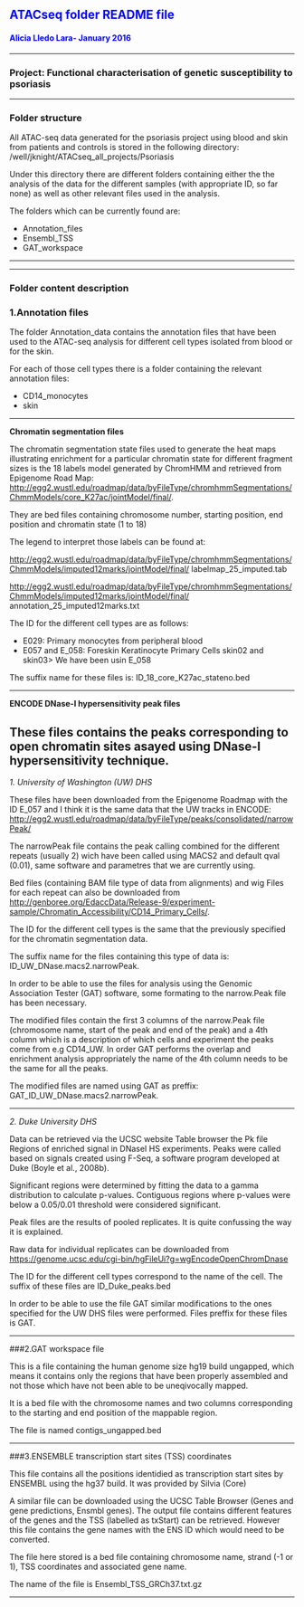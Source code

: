 ## <span style="color:blue"> ATACseq folder README file </span>

#### <span style="color:blue"> Alicia Lledo Lara- January 2016 </span>

---

### Project: Functional characterisation of genetic susceptibility to psoriasis

---


### Folder structure

All ATAC-seq data generated for the psoriasis project using blood and skin from patients and controls is stored 
in the following directory: /well/jknight/ATACseq_all_projects/Psoriasis

Under this directory there are different folders containing either the the analysis of the data for the different 
samples (with appropriate ID, so far none) as well as other relevant files used in the analysis.

The folders which can be currently found are:

* Annotation_files
* Ensembl_TSS
* GAT_workspace

---



---

### Folder content description



### 1.Annotation files

The folder Annotation_data contains the annotation files that have been used to the ATAC-seq analysis for different 
cell types isolated from blood or for the skin.

For each of those cell types there is a folder containing the relevant annotation files:

* CD14_monocytes
* skin

---

**Chromatin segmentation files**

The chromatin segmentation state files used to generate the heat maps illustrating enrichment for a particular 
chromatin state for different fragment sizes is the 18 labels model generated by ChromHMM and 
retrieved from Epigenome Road Map:
http://egg2.wustl.edu/roadmap/data/byFileType/chromhmmSegmentations/ChmmModels/core_K27ac/jointModel/final/.

They are bed files containing chromosome number, starting position, end position and chromatin state (1 to 18)

The legend to interpret those labels can be found at:

http://egg2.wustl.edu/roadmap/data/byFileType/chromhmmSegmentations/ChmmModels/imputed12marks/jointModel/final/
labelmap_25_imputed.tab

http://egg2.wustl.edu/roadmap/data/byFileType/chromhmmSegmentations/ChmmModels/imputed12marks/jointModel/final/
annotation_25_imputed12marks.txt


The ID for the different cell types are as follows:

* E029: Primary monocytes from peripheral blood
* E057 and E_058: Foreskin Keratinocyte Primary Cells skin02 and skin03> We have been usin E_058

The suffix name for these files is: ID_18_core_K27ac_stateno.bed


---


**ENCODE DNase-I hypersensitivity peak files**

These files contains the peaks corresponding to open chromatin sites asayed using DNase-I hypersensitivity technique.
---

*1. University of Washington (UW) DHS*

These files have been downloaded from the Epigenome Roadmap with the ID E_057 and I think it is the same data 
that the UW tracks in ENCODE: http://egg2.wustl.edu/roadmap/data/byFileType/peaks/consolidated/narrowPeak/

The narrowPeak file  contains the peak calling combined for the different repeats (usually 2) wich have been called 
using MACS2 and default qval (0.01), same software and parametres that we are currently using. 

Bed files (containing BAM file type of data from alignments) and wig Files for each repeat can also be downloaded 
from http://genboree.org/EdaccData/Release-9/experiment-sample/Chromatin_Accessibility/CD14_Primary_Cells/.

The ID for the different cell types is the same that the previously specified for the chromatin segmentation
data. 

The suffix name for the files containing this type of data is: ID_UW_DNase.macs2.narrowPeak.

In order to be able to use the files for analysis using the Genomic Association Tester (GAT) software, some formating 
to the narrow.Peak file has been necessary.

The modified files contain the first 3 columns of the narrow.Peak file (chromosome name, start of the peak and end of the peak) 
and a 4th column which is a description of which cells and experiment the peaks come from e.g CD14_UW. In order GAT performs the
overlap and enrichment analysis appropriately the name of the 4th column needs to be the same for all the peaks.

The modified files are named using GAT as preffix: GAT_ID_UW_DNase.macs2.narrowPeak.


---



*2. Duke University DHS*

Data can be retrieved via the UCSC website Table browser the Pk file Regions of enriched signal in DNaseI HS experiments. 
Peaks were called based on signals created using F-Seq, a software program developed at Duke (Boyle et al., 2008b). 

Significant regions were determined by fitting the data to a gamma distribution to calculate p-values. Contiguous 
regions 
where p-values were below a 0.05/0.01 threshold were considered significant. 

Peak files are the results of pooled replicates. It is quite confussing the way it is explained.

Raw data for individual replicates can be downloaded from https://genome.ucsc.edu/cgi-bin/hgFileUi?g=wgEncodeOpenChromDnase

The ID for the different cell types correspond to the name of the cell. The suffix of these files are ID_Duke_peaks.bed

In order to be able to use the file GAT similar modifications to the ones specified for the UW DHS files were 
performed. Files preffix for these files is GAT.

---



###2.GAT workspace file

This is a file containing the human genome size hg19 build ungapped, which means it contains only the regions that have
been properly assembled and not those which have not been able to be uneqivocally mapped.

It is a bed file with the chromosome names and two columns corresponding to the starting and end position of the
mappable region.

The file is named contigs_ungapped.bed


---


###3.ENSEMBLE transcription start sites (TSS) coordinates

This file  contains all the positions identidied as transcription start sites by ENSEMBL using the hg37 build. 
It was provided by Silvia (Core)

A similar file can be downloaded using the UCSC Table Browser (Genes and gene predictions, Ensmbl genes). The output file 
contains different features of the genes and the TSS (labelled as txStart) can be retrieved. However this file contains the 
gene names with the ENS ID which would need to be converted.

The file here stored is a bed file containing chromosome name, strand (-1 or 1), TSS coordinates and associated gene name.

The name of the file is Ensembl_TSS_GRCh37.txt.gz





---


